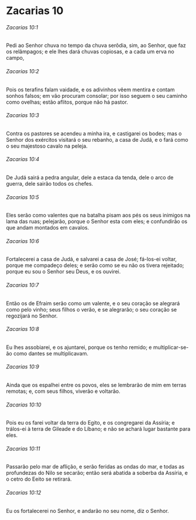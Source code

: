 # Zacarias 10

###### Zacarias 10:1

Pedi ao Senhor chuva no tempo da chuva serôdia, sim, ao Senhor, que faz os relâmpagos; e ele lhes dará chuvas copiosas, e a cada um erva no campo,

###### Zacarias 10:2

Pois os terafins falam vaidade, e os adivinhos vêem mentira e contam sonhos falsos; em vão procuram consolar; por isso seguem o seu caminho como ovelhas; estão aflitos, porque não há pastor.

###### Zacarias 10:3

Contra os pastores se acendeu a minha ira, e castigarei os bodes; mas o Senhor dos exércitos visitará o seu rebanho, a casa de Judá, e o fará como o seu majestoso cavalo na peleja.

###### Zacarias 10:4

De Judá sairá a pedra angular, dele a estaca da tenda, dele o arco de guerra, dele sairão todos os chefes.

###### Zacarias 10:5

Eles serão como valentes que na batalha pisam aos pés os seus inimigos na lama das ruas; pelejarão, porque o Senhor esta com eles; e confundirão os que andam montados em cavalos.

###### Zacarias 10:6

Fortalecerei a casa de Judá, e salvarei a casa de José; fá-los-ei voltar, porque me compadeço deles; e serão como se eu não os tivera rejeitado; porque eu sou o Senhor seu Deus, e os ouvirei.

###### Zacarias 10:7

Então os de Efraim serão como um valente, e o seu coração se alegrará como pelo vinho; seus filhos o verão, e se alegrarão; o seu coração se regozijará no Senhor.

###### Zacarias 10:8

Eu lhes assobiarei, e os ajuntarei, porque os tenho remido; e multiplicar-se-ão como dantes se multiplicavam.

###### Zacarias 10:9

Ainda que os espalhei entre os povos, eles se lembrarão de mim em terras remotas; e, com seus filhos, viverão e voltarão.

###### Zacarias 10:10

Pois eu os farei voltar da terra do Egito, e os congregarei da Assíria; e trálos-ei à terra de Gileade e do Líbano; e não se achará lugar bastante para eles.

###### Zacarias 10:11

Passarão pelo mar de aflição, e serão feridas as ondas do mar, e todas as profundezas do Nilo se secarão; então será abatida a soberba da Assíria, e o cetro do Eeito se retirará.

###### Zacarias 10:12

Eu os fortalecerei no Senhor, e andarão no seu nome, diz o Senhor.

